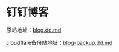 # 钉钉博客

原站地址：[blog.dd.md](https://blog.dd.md)

cloudflare备份站地址：[blog-backup.dd.md](https://blog-backup.dd.md)